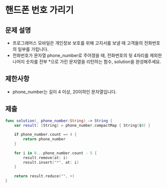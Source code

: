 # 핸드폰 번호 가리기


## 문제 설명
- 프로그래머스 모바일은 개인정보 보호를 위해 고지서를 보낼 때 고객들의 전화번호의 일부를 가립니다.
- 전화번호가 문자열 phone_number로 주어졌을 때, 전화번호의 뒷 4자리를 제외한 나머지 숫자를 전부 *으로 가린 문자열을 리턴하는 함수, solution을 완성해주세요.

## 제한사항
- phone_number는 길이 4 이상, 20이하인 문자열입니다.

## 제출
```swift
func solution(_ phone_number:String) -> String {
    var result: [String] = phone_number.compactMap { String($0) }
    
    if phone_number.count == 4 {
        return phone_number
    }
    
    for i in 0...phone_number.count - 5 {
        result.remove(at: i)
        result.insert("*", at: i)
    }
    
    return result.reduce("", +)
}
```